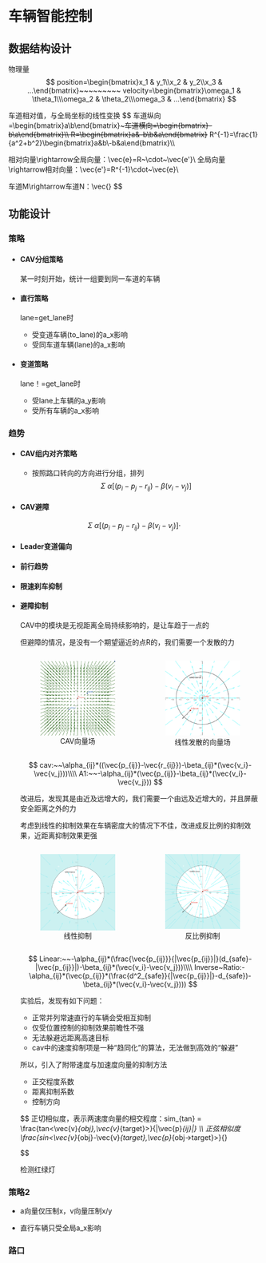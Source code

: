# 车辆智能控制

## 数据结构设计

物理量
$$
position=\begin{bmatrix}x_1 & y_1\\x_2 & y_2\\x_3 & ...\end{bmatrix}~~~~~~~~~
velocity=\begin{bmatrix}\omega_1 & \theta_1\\\omega_2 & \theta_2\\\omega_3 & ...\end{bmatrix}
$$

车道相对值，与全局坐标的线性变换
$$
车道纵向=\begin{bmatrix}a\\b\end{bmatrix}~~~~~~~~~车道横向=\begin{bmatrix}-b\\a\end{bmatrix}\\\\
R=\begin{bmatrix}a&-b\\b&a\end{bmatrix}~~~~~~~~
R^{-1}=\frac{1}{a^2+b^2}\begin{bmatrix}a&b\\-b&a\end{bmatrix}\\\\

相对向量\rightarrow全局向量：\vec{e}=R~\cdot~\vec{e'}\\
全局向量\rightarrow相对向量：\vec{e'}=R^{-1}\cdot~\vec{e}\\

车道M\rightarrow车道N：\vec{}
$$


## 功能设计

### 策略

- #### CAV分组策略

     某一时刻开始，统计一组要到同一车道的车辆

- #### 直行策略

     lane=get_lane时

     - 受变道车辆(to_lane)的a_x影响
     - 受同车道车辆(lane)的a_x影响

- #### 变道策略

     lane！=get_lane时
     
     - 受lane上车辆的a_y影响
     - 受所有车辆的a_x影响

### 趋势

- #### CAV组内对齐策略

     - 按照路口转向的方向进行分组，排列
          $$
          \Sigma~\alpha[(p_i-p_j-r_{ij})-\beta(v_i-v_j)]
          $$

- #### CAV避障

$$
\Sigma~\alpha[(p_i-p_j-r_{ij})-\beta(v_i-v_j)]\cdot
$$

- #### Leader变道偏向

- #### 前行趋势

- #### 限速刹车抑制

- #### 避障抑制

     CAV中的模块是无视距离全局持续影响的，是让车趋于一点的

     但避障的情况，是没有一个期望逼近的点R的，我们需要一个发散的力

     <div style="display: flex; justify-content: space-between; gap: 20px; margin: 10px 0">
     <figure style="width:45%">
         <img src="cav_vector.png" style="width:100%; float:left">
         <figcaption style="text-align: center">CAV向量场</figcaption>
     </figure>
     <figure style="width:45%">
         <img src="cir_vector.png" style="width:100%;">
         <figcaption style="text-align: center">线性发散的向量场</figcaption>
     </figure>
     </div>

     $$
     cav:~~\alpha_{ij}*((\vec{p_{ij}}-\vec{r_{ij}})-\beta_{ij}*(\vec{v_i}-\vec{v_j}))\\\\
     A1:~~-\alpha_{ij}*(\vec{p_{ij}}-\beta_{ij}*(\vec{v_i}-\vec{v_j}))
     $$

     

     改进后，发现其是由近及远增大的，我们需要一个由远及近增大的，并且屏蔽安全距离之外的力

     考虑到线性的抑制效果在车辆密度大的情况下不佳，改进成反比例的抑制效果，近距离抑制效果更强

     <div style="display: flex; justify-content: space-between; gap: 20px; margin: 10px 0">
     <figure style="width:45%">
         <img src="cir_vector_2.png" style="width:100%; float:left">
         <figcaption style="text-align: center">线性抑制</figcaption>
     </figure>
     <figure style="width:45%">
         <img src="cir_vector_3.png" style="width:100%;">
         <figcaption style="text-align: center">反比例抑制</figcaption>
     </figure>
     </div>
     

     $$
     Linear:~~-\alpha_{ij}*(\frac{\vec{p_{ij}}}{|\vec{p_{ij}}|}(d_{safe}-|\vec{p_{ij}}|)-\beta_{ij}*(\vec{v_i}-\vec{v_j}))\\\\
     Inverse~Ratio:-\alpha_{ij}*(\vec{p_{ij}}*(\frac{d^2_{safe}}{|\vec{p_{ij}}|}-d_{safe})-\beta_{ij}*(\vec{v_i}-\vec{v_j})))
     $$

     实验后，发现有如下问题：

     - 正常并列常速直行的车辆会受相互抑制
     - 仅受位置控制的抑制效果前瞻性不强
     - 无法躲避远距离高速目标
     - cav中的速度抑制项是一种“趋同化”的算法，无法做到高效的“躲避”

     所以，引入了附带速度与加速度向量的抑制方法

     - 正交程度系数
     - 距离抑制系数
     - 控制方向

     $$
     正切相似度，表示两速度向量的相交程度：sim_{tan} = \frac{tan<\vec{v}_{obj},\vec{v}_{target}>}{|\vec{p}_{ij}|}
     \\\\
     正弦相似度\frac{sin<\vec{v}_{obj}-\vec{v}_{target},\vec{p}_{obj->target}>}{}

     $$

     

     检测红绿灯

### 策略2

- a向量仅压制x，v向量压制x/y

- 直行车辆只受全局a_x影响

### 路口

